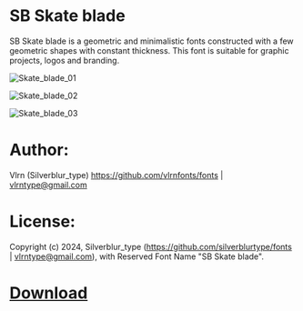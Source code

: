 # SB Skate blade

SB Skate blade is a geometric and minimalistic fonts constructed with a few geometric shapes with constant thickness. This font is suitable for graphic projects, logos and branding.

![Skate_blade_01](https://github.com/silverblurtype/fonts/assets/163983174/6ef25fb7-d845-4b7d-bcf7-ae6246570c22)

![Skate_blade_02](https://github.com/silverblurtype/fonts/assets/163983174/8e94ad19-6a81-476b-84d8-294663bb4458)

![Skate_blade_03](https://github.com/silverblurtype/fonts/assets/163983174/c41033df-f847-47d0-9785-1359e2666d33)

# Author:
Vlrn (Silverblur_type)
https://github.com/vlrnfonts/fonts | vlrntype@gmail.com

# License:
Copyright (c) 2024, Silverblur_type (https://github.com/silverblurtype/fonts | vlrntype@gmail.com),
with Reserved Font Name "SB Skate blade".

# [Download](https://github.com/silverblurtype/fonts/raw/main/sb_skate_blade/SBSkateblade-Regular.otf)

